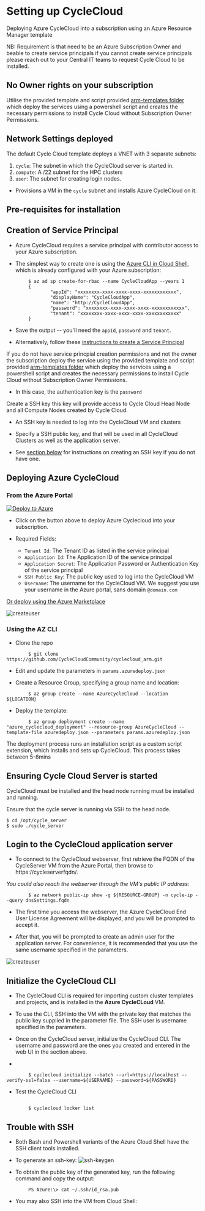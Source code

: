 # Setting up CycleCloud 

Deploying Azure CycleCloud into a subscription using an Azure Resource Manager template 

NB: Requirement is that need to be an Azure Subscription Owner and beable to create service principals if you cannot create service principals please reach out to your Central IT teams to request Cycle Cloud to be installed.

## No Owner rights on your subscription 

Utilise the provided template and script provided [arm-templates folder](https://github.com/research-software-reactor/cyclecloud/tree/master/arm-templates) which deploy the services using a powershell script and creates the necessary permissions to install Cycle Cloud without Subscription Owner Permissions. 

## Network Settings deployed

The default Cycle Cloud template deploys a VNET with 3 separate subnets:

  1. `cycle`: The subnet in which the CycleCloud server is started in.
  2. `compute`: A /22 subnet for the HPC clusters
  3. `user`: The subnet for creating login nodes.

- Provisions a VM in the `cycle` subnet and installs Azure CycleCloud on it.


## Pre-requisites for installation

## Creation of Service Principal

- Azure CycleCloud requires a service principal with contributor access to your Azure subscription. 

- The simplest way to create one is using the [Azure CLI in Cloud Shell](https://shell.azure.com), which is already configured with your Azure subscription:

```        
        $ az ad sp create-for-rbac --name CycleCloudApp --years 1
        {
                "appId": "xxxxxxxx-xxxx-xxxx-xxxx-xxxxxxxxxxxx",
                "displayName": "CycleCloudApp",
                "name": "http://CycleCloudApp",
                "password": "xxxxxxxx-xxxx-xxxx-xxxx-xxxxxxxxxxxx",
                "tenant": "xxxxxxxx-xxxx-xxxx-xxxx-xxxxxxxxxxxx"
        }
```

- Save the output -- you'll need the `appId`, `password` and `tenant`. 

- Alternatively, follow these [instructions to create a Service Principal](https://docs.microsoft.com/en-us/azure/azure-resource-manager/resource-group-create-service-principal-portal) 

If you do not have service princpial creation permissions and not the owner the subscription deploy the service using the provided template and script provided [arm-templates folder](https://github.com/research-software-reactor/cyclecloud/tree/master/arm-templates) which deploy the services using a powershell script and creates the necessary permissions to install Cycle Cloud without Subscription Owner Permissions.

-  In this case, the authentication key is the `password`

Create a SSH key this key will provide access to Cycle Cloud Head Node and all Compute Nodes created by Cycle Cloud.

- An SSH key is needed to log into the CycleCloud VM and clusters

- Specify a SSH public key, and that will be used in all CycleCloud Clusters as well as the application server.

- See [section below](#trouble-with-ssh) for instructions on creating an SSH key if you do not have one.

## Deploying Azure CycleCloud
### From the Azure Portal

[![Deploy to Azure](https://azuredeploy.net/deploybutton.svg)](https://portal.azure.com/#create/Microsoft.Template/uri/https%3A%2F%2Fraw.githubusercontent.com%2FCycleCloudCommunity%2Fcyclecloud_arm%2Fdeploy-azure%2Fazuredeploy.json)

- Click on the button above to deploy Azure Cyclecloud into your subscription. 
- Required Fields:

    - `Tenant Id`: The Tenant ID as listed in the service principal
    - `Application Id`: The Application ID of the service principal
    - `Application Secret`: The Application Password or Authentication Key of the service principal
    - `SSH Public Key`: The public key used to log into the CycleCloud VM
    - `Username`: The username for the CycleCloud VM. We suggest you use your username in the Azure portal, sans domain `@domain.com`

[Or deploy using the Azure Marketplace](https://azuremarketplace.microsoft.com/en-us/marketplace/apps/azurecyclecloud.azure-cyclecloud-vm?tab=Overview)

![createuser](Images/Markeplace.JPG)


### Using the AZ CLI 

* Clone the repo 

```
        $ git clone https://github.com/CycleCloudCommunity/cyclecloud_arm.git
```

* Edit and update the parameters in `params.azuredeploy.json`  

* Create a Resource Group, specifying a group name and location:

```
        $ az group create --name AzureCycleCloud --location ${LOCATION}
```
* Deploy the template:

```
        $ az group deployment create --name "azure_cyclecloud_deployment" --resource-group AzureCycleCloud --template-file azuredeploy.json --parameters params.azuredeploy.json
```

The deployment process runs an installation script as a custom script extension, which installs and sets up CycleCloud. This process takes between 5-8mins

## Ensuring Cycle Cloud Server is started

CycleCloud must be installed and the head node running must be installed and running.

Ensure that the cycle server is running via SSH to the head node.

```
$ cd /opt/cycle_server
$ sudo ./cycle_server
```

## Login to the CycleCloud application server

* To connect to the CycleCloud webserver, first retrieve the FQDN of the CycleServer VM from the Azure Portal, then browse to https://cycleserverfqdn/. 

_You could also reach the webserver through the VM's public IP address:_

```
        $ az network public-ip show -g ${RESOURCE-GROUP} -n cycle-ip --query dnsSettings.fqdn
```

* The first time you access the webserver, the Azure CycleCloud End User License Agreement will be displayed, and you will be prompted to accept it.

* After that, you will be prompted to create an admin user for the application server. For convenience, it is recommended that you use the same username specified in the parameters. 

![createuser](Images/cyclecloud-create-user.png)


## Initialize the CycleCloud CLI

* The CycleCloud CLI is required for importing custom cluster templates and projects, and is installed in the **Azure CycleCLoud** VM. 

* To use the CLI, SSH into the VM with the private key that matches the public key supplied in the parameter file. The SSH user is username specified in the parameters.

* Once on the CycleCloud server, initialize the CycleCloud CLI. The username and password are the ones you created and entered in the web UI in the section above.
* 

```
        $ cyclecloud initialize --batch --url=https://localhost --verify-ssl=false --username=${USERNAME} --password=${PASSWORD}
```

* Test the CycleCloud CLI

```

        $ cyclecloud locker list
```

## Trouble with SSH

- Both Bash and Powershell variants of the Azure Cloud Shell have the SSH client tools installed.
- To generate an ssh-key:
![ssh-keygen](Images/powershell-ssh-keygen.png)

- To obtain the public key of the generated key, run the following command and copy the output:

```
        PS Azure:\> cat ~/.ssh/id_rsa.pub
```

- You may also SSH into the VM from Cloud Shell: